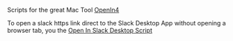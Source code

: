 
Scripts for the great Mac Tool [OpenIn4](https://loshadki.app/openin4/) 


To open a slack https link direct to the Slack Desktop App without opening 
a browser tab, you the [Open In Slack Desktop Script](./src/openin-in-slack-desktop.js)